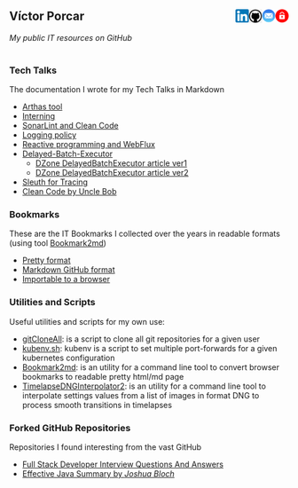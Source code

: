 
## Víctor Porcar [<img align="right" src="site/images/private-512.png" width="24">](https://github.com/victor-porcar/victor-porcar.github.private) [<img align="right" src="site/images/mail.png" width="24">](mailto:victormpcmun@gmail.com)[<img align="right" src="site/images/github.png" width="24">](https://github.com/victor-porcar)[<img align="right" src="site/images/linkedin.png" width="24">](https://es.linkedin.com/in/victor-porcar-a110a533)

*My public IT resources on GitHub*
<br />
<br />

### Tech Talks

The documentation I wrote for my Tech Talks in Markdown


* [Arthas tool](./site/tech-talks/TechTalk-Arthas-Tool/README.md)
* [Interning](./site/tech-talks/TechTalk-Interning/README.md)
* [SonarLint and Clean Code](./site/tech-talks/TechTalk-SonarLint-and-Clean-Code/README.md)
* [Logging policy](./site/tech-talks/TechTalk-Logging-Policy/README.md)
* [Reactive programming and WebFlux](./site/tech-talks/TechTalk-Reactive-Programming-and-WebFlux/README.md)
* [Delayed-Batch-Executor](./site/tech-talks/TechTalk-Delayed-Batch-Executor/README.md)
   * [DZone DelayedBatchExecutor article ver1](https://dzone.com/articles/optimizing-data-repositories-usage-in-java-multith)
   * [DZone DelayedBatchExecutor article ver2](https://web.archive.org/web/20200815000143/https://dzone.com/articles/delayedbatchexecutor-how-to-optimize-database-usag)
* [Sleuth for Tracing](./site/tech-talks/TechTalk-Sleuth-for-Tracing/README.md)
* [Clean Code by Uncle Bob](./site/tech-talks/TechTalk-Clean-Code/README.md)

 
### Bookmarks

These are the IT Bookmarks I collected over the years in readable formats (using tool  [Bookmark2md](https://github.com/victormpcmun/Bookmark2md))

* [Pretty format](bookmarks/generated_PRETTY_HTML_IT.html)
* [Markdown GitHub format](bookmarks/generated_MD_IT.md)
* [Importable to a browser](bookmarks/bookmarksIT.html)

### Utilities and Scripts

Useful utilities and scripts for my own use:
* [gitCloneAll](./site/scripts/gitCloneAll/gitCloneAll.sh): is a script to clone all git repositories for a given user
* [kubenv.sh](./site/scripts/kubenv/kubenv.sh): kubenv is a script to set multiple port-forwards for a given kubernetes configuration
* [Bookmark2md](https://github.com/victormpcmun/Bookmark2md): is an utility for a command line tool to convert browser bookmarks to readable pretty html/md page
* [TimelapseDNGInterpolator2](https://github.com/victor-porcar/TimelapseDNGInterpolator2): is an utility for a command line tool to interpolate settings values from a list of images in format DNG to process smooth transitions in timelapses


### Forked GitHub Repositories

Repositories I found interesting from the vast GitHub

* [Full Stack Developer Interview Questions And Answers](https://github.com/victor-porcar/Full-stack-Developer-Interview-Questions-and-Answers)
* [Effective Java Summary by *Joshua Bloch*](https://github.com/victor-porcar/effective-java-summary)



